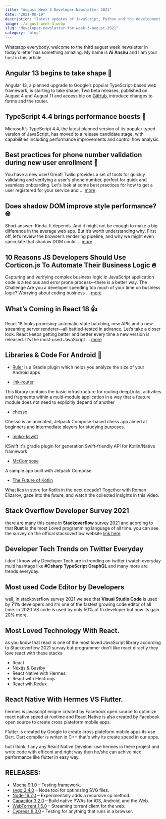 ```yaml
---
title: "August Week 3 Developer Newsletter 2021"
date: "2021-08-19"
description: "latest updates of JavaScript, Python and the development of software, web and mobile"
image: ./august-week-3.webp
slug: "developer-newslatter-for-week-3-august-2021"
category: "blog"
---
```


Whatsapp everybody, welcome to the third august week newsletter in today's letter has something amazing. My name is **Ai Anshu** and I am your host in this article.

## Angular 13 begins to take shape 🔧

Angular 13, a planned upgrade to Google’s popular TypeScript-based web framework, is starting to take shape. Two beta releases, published on August 4 and August 11 and accessible on [GitHub](https://github.com/angular/angular/releases), introduce changes to forms and the router.

## TypeScript 4.4 brings performance boosts 🚀

Microsoft’s TypeScript 4.4, the latest planned version of its popular typed version of JavaScript, has moved to a release candidate stage, with capabilities including performance improvements and control flow analysis.

## Best practices for phone number validation during new user enrollment 📱

You have a new user! Great! Twilio provides a set of tools for quickly validating and verifying a user's phone number, perfect for quick and seamless onboarding. Let's look at some best practices for how to get a user registered for your service and ... [more](https://jsfeeds.com/go/best-practices-for-phone-number-validation-during-new-user-enrollment-6117701335a915011e96cc65)

## Does shadow DOM improve style performance? 🌐

Short answer: Kinda. It depends. And it might not be enough to make a big difference in the average web app. But it’s worth understanding why. First off, let’s review the browser’s rendering pipeline, and why we might even speculate that shadow DOM could ... [more](https://jsfeeds.com/go/does-shadow-dom-improve-style-performance-6119a97360db9f242ec34d5c)

## 10 Reasons JS Developers Should Use Corticon.js To Automate Their Business Logic 🔥

Capturing and verifying complex business logic in JavaScript application code is a tedious and error prone process—there is a better way. The Challenge Are you a developer spending too much of your time on business logic? Worrying about coding business ... [more](https://jsfeeds.com/go/10-reasons-js-developers-should-use-corticon-js-to-automate-their-business-logic-611a670539b4f1833315f4b0)

## What’s Coming in React 18 👍

React 18 looks promising: automatic state batching, new APIs and a new streaming server renderer—all battled-tested in advance. Let’s take a closer look. React keeps getting better and better every time a new version is released. It’s the most-used JavaScript ... [more](https://www.telerik.com/blogs/whats-coming-react-18)

## Libraries & Code For Android 💪

- [Ruler](https://github.com/spotify/ruler) is a Gradle plugin which helps you analyze the size of your Android apps

- [link-router](https://github.com/veepee-oss/link-router)

This library contains the basic infrastructure for routing deepLinks, activities and fragments within a multi-module application in a way that a feature module does not need to explicitly depend of another

- [chesso](https://github.com/zsoltk/chesso)

Chesso is an animated, Jetpack Compose-based chess app aimed at beginners and intermediate players for studying purposes.

- [moko-kswift](https://github.com/icerockdev/moko-kswift)

KSwift it's gradle plugin for generation Swift-friendly API for Kotlin/Native framework

- [McCompose](https://github.com/hitanshu-dhawan/McCompose)

A sample app built with Jetpack Compose

- [The Future of Kotlin](https://www.youtube.com/watch?v=maTL7Whco70)

What lies in store for Kotlin in the next decade? Together with Roman Elizarov, gaze into the future, and watch the collected insights in this video.

## Stack Overflow Developer Survey 2021

there are many this came in **Stackoverflow** survey 2021 and acording to that **Rust** is the most Loved programming language of all time. you can see the survey on the offical stackoverflow website [link here](https://insights.stackoverflow.com/survey/2021)

## Developer Tech Trends on Twitter Everyday

i don't know why Developer Tech are in trending on twitter i watch everyday multi hashtags like **#Csharp** **TypeScript** **GraphQL** and many more are trends everyday.

## Most used Code Editor by Developers

well, in stackoverflow survey 2021 we see that **Visual Studio Code** is used by **71%** developers and it's one of the fastest growing code editor of all time. in 2020 VS code is used by only 50% of th developer but now its gain 20% more.

## Most Loved Technology With React.

as you know that react is one of the most loved JavaScript library according to Stackoverflow 2021 survay but programmer don't like react diractly they love react with these stacks

- React
- Nextjs & Gastby
- React Native with Hermes
- React with Electronjs
- React wih Redux

## React Native With Hermes VS Flutter.

hermes is javascript enigne created by Facebook open source to optimize react native speed at runtime and React Native is also created by Facebook open source to create cross plateform mobile apps.

Flutter is created by Google to create cross plateform mobile apps its use Dart. Dart compiler is writen in C++ that's why its create speed in our apps.

but i think if any any React Native Develoer use hermes in there project and write code with efficent and right way then he/she can achive nice performance like flutter in easy way.

## RELEASES:

- [Mocha 9.1.0](https://javascriptweekly.com/link/112718/web) – Testing framework.
- [svgo 2.4.0](https://javascriptweekly.com/link/112691/web) – Node tool for optimizing SVG files.
- [Node 16.7.0](https://javascriptweekly.com/link/112692/web) – Experimentally adds a recursive cp method.
- [Capacitor 3.2.0](https://javascriptweekly.com/link/112693/web) – Build native PWAs for iOS, Android, and the Web.
- [WebTorrent 1.5.0](https://javascriptweekly.com/link/112694/webhttps://javascriptweekly.com/link/112695/web) – Streaming torrent client for the web.
- [Cypress 8.3.0](https://javascriptweekly.com/link/112695/web) – Testing for anything that runs in a browser.
